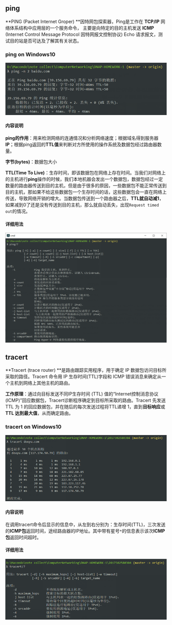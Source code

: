 ## ping

**PING (Packet Internet Groper) **因特网包探索器，Ping是工作在 **TCP/IP** 网络体系结构中应用层的一个服务命令， 主要是向特定的目的主机发送 **ICMP** (Internet Control Message Protocol 因特网报文控制协议) Echo 请求报文，测试目的站是否可达及了解其有关状态。

### ping on Windows10

![Screenshot For Ping](.\Screenshots\ping(1).png)

#### 内容说明

**ping的作用**：用来检测网络的连通情况和分析网络速度；根据域名得到服务器**IP**；根据ping返回的**TTL值**来判断对方所使用的操作系统及数据包经过路由器数量。

**字节(bytes)**：数据包大小

**TTL(Time To Live)**：生存时间，即该数据包在网络上存在时间。当我们对网络上的主机进行**ping**操作的时候，我们本地机器会发出一个数据包，数据包经过一定数量的路由器传送到目的主机，但是由于很多的原因，一些数据包不能正常传送到目的主机，那如果不给这些数据包一个生存时间的话，这些数据包会一直在网络上传送，导致网络开销的增大。当数据包传送到一个路由器之后，**TTL就自动减1**，如果减到0了还是没有传送到目的主机，那么就自动丢失，出现`Request timed out`的情况。

#### 详细用法

![Sreenshot For Ping](.\Screenshots\ping(2).png)

## tracert

**Tracert (trace router) **是路由跟踪实用程序，用于确定 IP 数据包访问目标所采取的路径。Tracert 命令用 IP 生存时间(TTL)字段和 ICMP 错误消息来确定从一个主机到网络上其他主机的路由。

**工作原理**：通过向目标发送不同IP生存时间 (TTL) 值的“Internet控制消息协议(ICMP)”回应数据包，Tracert诊断程序确定到目标所采取的路由。Tracert 先发送 TTL 为 1 的回应数据包，并在随后的每次发送过程将TTL递增 1，直到**目标响应**或 **TTL 达到最大值**，从而确定路由。

### tracert on Windows10

![tracert(1)](.\Screenshots\tracert(1).png)

#### 内容说明

在调用tracert命令后显示的信息中，从左到右分别为：生存时间(TTL)，三次发送的**ICMP包**返回时间，途经路由器的IP地址。其中带有星号`*`的信息表示该次**ICMP包**返回时间超时。

#### 详细用法

![tracert(2)](.\Screenshots\tracert(2).png)